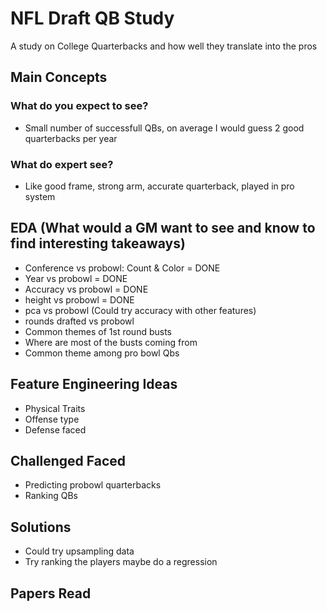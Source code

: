 # NFL Draft QB Study
A study on College Quarterbacks and how well they translate into the pros

## Main Concepts

### What do you expect to see?
- Small number of successfull QBs, on average I would guess 2 good quarterbacks per year

### What do expert see?
- Like good frame, strong arm, accurate quarterback, played in pro system


## EDA (What would a GM want to see and know to find interesting takeaways)
- Conference vs probowl: Count & Color = DONE
- Year vs probowl = DONE
- Accuracy vs probowl = DONE
- height vs probowl = DONE
- pca vs probowl (Could try accuracy with other features)
- rounds drafted vs probowl
- Common themes of 1st round busts
- Where are most of the busts coming from
- Common theme among pro bowl Qbs

## Feature Engineering Ideas
- Physical Traits
- Offense type
- Defense faced

## Challenged Faced 
- Predicting probowl quarterbacks
- Ranking QBs

## Solutions
- Could try upsampling data
- Try ranking the players maybe do a regression

## Papers Read

  